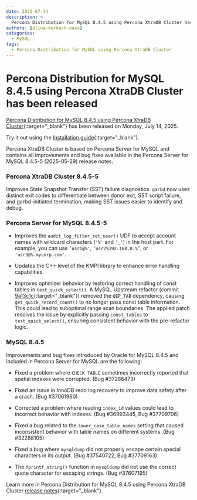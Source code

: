 ```yaml
---
date: 2025-07-14
description: >
  Percona Distribution for MySQL 8.4.5 using Percona XtraDB Cluster has been released on Monday, July 14, 2025.
authors: [alina-derkach-oaza]
categories:
  - MySQL
tags:
  - Percona Distribution for MySQL using Percona XtraDB Cluster
---
```


# Percona Distribution for MySQL 8.4.5 using Percona XtraDB Cluster has been released

<!-- more -->

[Percona Distribution for MySQL 8.4.5 using Percona XtraDB Cluster](https://docs.percona.com/percona-distribution-for-mysql/8.4/index.html){:target="_blank"} has been released on Monday, July 14, 2025.

Try it out using the [Installation guide](https://docs.percona.com/percona-distribution-for-mysql/8.4/installing.html){:target="_blank"}.

Percona XtraDB Cluster is based on Percona Server for MySQL and contains all improvements and bug fixes available in the Percona Server for MySQL 8.4.5-5 (2025-05-29) release notes.

### Percona XtraDB Cluster 8.4.5-5

Improves State Snapshot Transfer (SST) failure diagnostics. `garbd` now uses distinct exit codes to differentiate between donor exit, SST script failure, and garbd-initiated termination, making SST issues easier to identify and debug.

### Percona Server for MySQL 8.4.5-5

* Improves the `audit_log_filter_set_user()` UDF to accept account names with wildcard characters (`'%'` and `'_'`) in the host part. For example, you can use `‘usr1@%'`, `‘usr2%192.168.0.%’`, or `'usr3@%.mycorp.com'`.

* Updates the C++ level of the KMPI library to enhance error handling capabilities.

* Improves optimizer behavior by restoring correct handling of const tables in `test_quick_select()`. A MySQL Upstream refactor (commit [9a13c1c](https://github.com/percona/percona-server/commit/9a13c1c6971f4bd56d143179ecfb34cca8ecc018){:target="_blank"}) removed the `QEP_TAB` dependency, causing `get_quick_record_count()` to no longer pass const table information. This could lead to suboptimal range scan boundaries. The applied patch resolves the issue by explicitly passing `const_tables` to `test_quick_select()`, ensuring consistent behavior with the pre-refactor logic.

### MySQL 8.4.5

Improvements and bug fixes introduced by Oracle for MySQL 8.4.5 and included in Percona Server for MySQL are the following:

* Fixed a problem where `CHECK TABLE` sometimes incorrectly reported that spatial indexes were corrupted. (Bug #37286473)

* Fixed an issue in InnoDB redo log recovery to improve data safety after a crash. (Bug #37061960)

* Corrected a problem where reading `index_id` values could lead to incorrect behavior with indexes. (Bug #36993445, Bug #37709706)

* Fixed a bug related to the `lower_case_table_names` setting that caused inconsistent behavior with table names on different systems. (Bug #32288105)

* Fixed a bug where `mysqldump` did not properly escape certain special characters in its output. (Bug #37540722, Bug #37709163)

* The `fprintf_string()` function in `mysqldump` did not use the correct quote character for escaping strings. (Bug #37607195)

Learn more in Percona Distribution for MySQL 8.4.5 using Percona XtraDB Cluster [release notes](https://docs.percona.com/percona-distribution-for-mysql/8.4/release-notes-pxc-8.4.5.html){:target="_blank"}.

